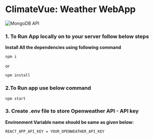 # ClimateVue: Weather WebApp
![MongoDB API](https://yourimageshare.com/ib/imMqnBYxC6)
### 1. To Run App locally on to your server follow below steps

**Install All the dependencies using following command**

```
npm i
```
or 

```
npm install
```

### 2.To Run app use below command 

```
npm start
```

### 3. Create .env file to store Openweather API - API key

**Environment Variable name should be same as given below:**

```
REACT_APP_API_KEY = YOUR_OPENWEATHER_API_KEY
```

